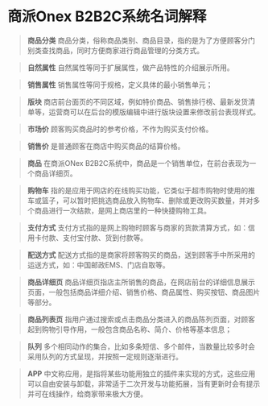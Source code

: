 # 商派Onex B2B2C系统名词解释


> **商品分类** 商品分类，俗称商品类别、商品目录，指的是为了方便顾客分门别类查找商品，同时方便商家进行商品管理的分类方式。


> **自然属性** 自然属性等同于扩展属性，做产品特性的介绍展示所用。


> **销售属性** 销售属性等同于规格，定义具体的最小销售单元；


> **版块** 商店前台面页的不同区域，例如特价商品、销售排行榜、最新发货清单等，运营商可以在后台的模版编辑中进行版块设置来修改前台表现样式。


> **市场价** 顾客购买商品时的参考价格，不作为购买支付价格。


> **销售价** 是普通顾客在商店中购买商品的结算价格。


> **商品** 在商派ONex B2B2C系统中，商品是一个销售单位，在前台表现为一个商品详细页。


> **购物车** 指的是应用于网店的在线购买功能，它类似于超市购物时使用的推车或篮子，可以暂时把挑选商品放入购物车、删除或更改购买数量，并对多个商品进行一次结款，是网上商店里的一种快捷购物工具。


> **支付方式** 支付方式指的是网上购物时顾客与商家的货款清算方式，如：信用卡付款、支付宝付款、货到付款等。


> **配送方式** 配送方式指的是商家将顾客购买的商品，送到顾客手中所采用的运送方式，如：中国邮政EMS、门店自取等。


> **商品详细页** 商品详细页指店主所销售的商品，在网店前台的详细信息展示页面，一般包括商品详细介绍、销售价格、商品属性、购买按钮、商品图片等部分。


> **商品列表页** 指用户通过搜索或点击商品分类进入的商品陈列页面，对顾客起到购物引导作用，一般包含商品名称、简介、价格等基本信息；


> **队列** 多个相同动作的集合，比如多条短信、多个邮件，当数量比较多时会采用队列的方式呈现，并按照一定规则逐渐进行。


> **APP** 中文称应用，是指将某些功能用独立的插件来实现的方式，这些应用可以自由安装与卸载，非常适于二次开发与功能拓展，当有更新时会有提示并可在线操作，给商家带来极大方便。
